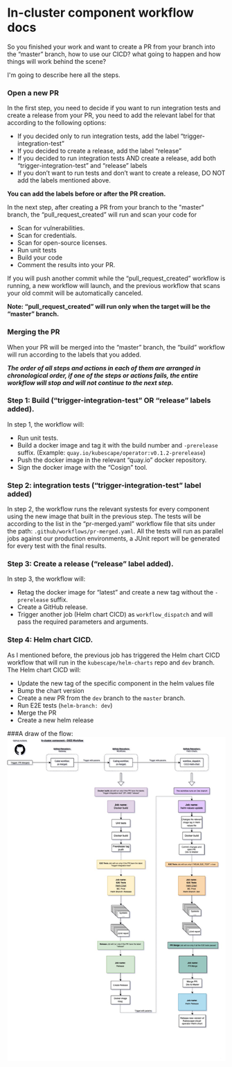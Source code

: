 # In-cluster component workflow docs


So you finished your work and want to create a PR from your branch into the “master” branch, how to use our CICD? what going to happen and how things will work behind the scene? 

I'm going to describe here all the steps.

### Open a new PR

In the first step, you need to decide if you want to run integration tests and create a release from your PR, you need to add the relevant label for that according to the following options:
* If you decided only to run integration tests, add the label “trigger-integration-test”
* If you decided to create a release, add the label “release”
* If you decided to run integration tests AND create a release, add both “trigger-integration-test” and “release” labels
* If you don’t want to run tests and don’t want to create a release, DO NOT add the labels mentioned above.

**You can add the labels before or after the PR creation.**

In the next step, after creating a PR from your branch to the "master" branch, the “pull_request_created” will run and scan your code for
* Scan for vulnerabilities.
* Scan for credentials.
* Scan for open-source licenses. 
* Run unit tests 
* Build your code
* Comment the results into your PR.

If you will push another commit while the “pull_request_created” workflow is running, a new workflow will launch, and the previous workflow that scans your old commit will be automatically canceled.

**Note: “pull_request_created” will run only when the target will be the “master” branch.**

### Merging the PR

When your PR will be merged into the “master” branch, the “build” workflow will run according to the labels that you added.

***The order of all steps and actions in each of them are arranged in chronological order, if one of the steps or actions fails, the entire workflow will stop and will not continue to the next step.***

### Step 1: Build (“trigger-integration-test” OR “release” labels added).

In step 1, the workflow will:
* Run unit tests.
* Build a docker image and tag it with the build number and ```-prerelease``` suffix. (Example: ```quay.io/kubescape/operator:v0.1.2-prerelease```)
* Push the docker image in the relevant “quay.io” docker repository.
* Sign the docker image with the “Cosign” tool.

### Step 2: integration tests (“trigger-integration-test” label added)

In step 2, the workflow runs the relevant systests for every component using the new image that built in the previous step.
The tests will be according to the list in the “pr-merged.yaml” workflow file that sits under the path: ```.github/workflows/pr-merged.yaml```.
All the tests will run as parallel jobs against our production environments, a JUnit report will be generated for every test with the final results.

### Step 3: Create a release (“release” label added).

In step 3, the workflow will:

* Retag the docker image for “latest” and create a new tag without the ```-prerelease``` suffix.
* Create a GitHub release.
* Trigger another job (Helm chart CICD) as ```workflow_dispatch``` and will pass the required parameters and arguments.

### Step 4: Helm chart CICD.

As I mentioned before, the previous job has triggered the Helm chart CICD workflow that will run in the ```kubescape/helm-charts``` repo and ```dev``` branch. 
The Helm chart CICD will:
* Update the new tag of the specific component in the helm values file
* Bump the chart version
* Create a new PR from the ```dev``` branch to the ```master``` branch.
* Run E2E tests (```helm-branch: dev```)
* Merge the PR
* Create a new helm release

###A draw of the flow:
![Workflow](./assets/incluster_component_flow.jpeg)
